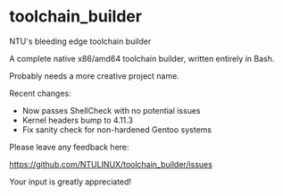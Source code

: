 # toolchain_builder
NTU's bleeding edge toolchain builder

A complete native x86/amd64 toolchain builder,
written entirely in Bash.

Probably needs a more creative project name.

Recent changes:
* Now passes ShellCheck with no potential issues
* Kernel headers bump to 4.11.3
* Fix sanity check for non-hardened Gentoo systems

Please leave any feedback here:

https://github.com/NTULINUX/toolchain_builder/issues

Your input is greatly appreciated!
